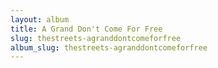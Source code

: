 ```yaml
---
layout: album
title: A Grand Don't Come For Free
slug: thestreets-agranddontcomeforfree
album_slug: thestreets-agranddontcomeforfree
---
```

